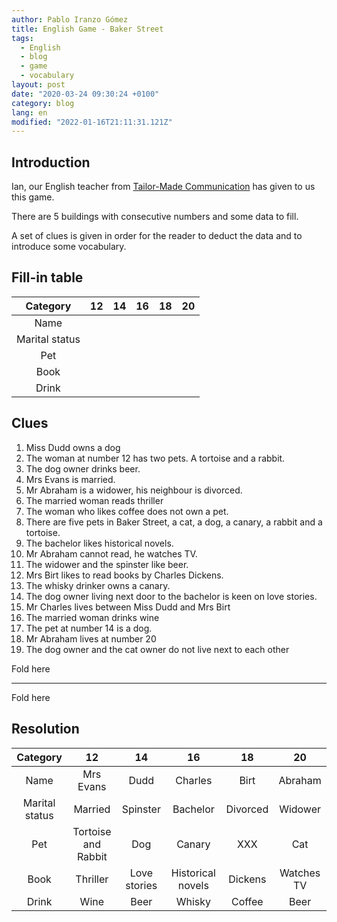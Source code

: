 ```yaml
---
author: Pablo Iranzo Gómez
title: English Game - Baker Street
tags:
  - English
  - blog
  - game
  - vocabulary
layout: post
date: "2020-03-24 09:30:24 +0100"
category: blog
lang: en
modified: "2022-01-16T21:11:31.121Z"
---
```


## Introduction

Ian, our English teacher from [Tailor-Made Communication](https://www.linkedin.com/in/ian-pinhey-85553116/) has given to us this game.

There are 5 buildings with consecutive numbers and some data to fill.

A set of clues is given in order for the reader to deduct the data and to introduce some vocabulary.

## Fill-in table

|    Category    | 12  | 14  | 16  | 18  | 20  |
| :------------: | :-: | :-: | :-: | :-: | :-: |
|      Name      |     |     |     |     |     |
| Marital status |     |     |     |     |     |
|      Pet       |     |     |     |     |     |
|      Book      |     |     |     |     |     |
|     Drink      |     |     |     |     |     |

## Clues

1. Miss Dudd owns a dog
1. The woman at number 12 has two pets. A tortoise and a rabbit.
1. The dog owner drinks beer.
1. Mrs Evans is married.
1. Mr Abraham is a widower, his neighbour is divorced.
1. The married woman reads thriller
1. The woman who likes coffee does not own a pet.
1. There are five pets in Baker Street, a cat, a dog, a canary, a rabbit and a tortoise.
1. The bachelor likes historical novels.
1. Mr Abraham cannot read, he watches TV.
1. The widower and the spinster like beer.
1. Mrs Birt likes to read books by Charles Dickens.
1. The whisky drinker owns a canary.
1. The dog owner living next door to the bachelor is keen on love stories.
1. Mr Charles lives between Miss Dudd and Mrs Birt
1. The married woman drinks wine
1. The pet at number 14 is a dog.
1. Mr Abraham lives at number 20
1. The dog owner and the cat owner do not live next to each other

Fold here

<hr>
Fold here

## Resolution

|    Category    |         12          |      14      |        16         |    18    |     20     |
| :------------: | :-----------------: | :----------: | :---------------: | :------: | :--------: |
|      Name      |      Mrs Evans      |     Dudd     |      Charles      |   Birt   |  Abraham   |
| Marital status |       Married       |   Spinster   |     Bachelor      | Divorced |  Widower   |
|      Pet       | Tortoise and Rabbit |     Dog      |      Canary       |   XXX    |    Cat     |
|      Book      |      Thriller       | Love stories | Historical novels | Dickens  | Watches TV |
|     Drink      |        Wine         |     Beer     |      Whisky       |  Coffee  |    Beer    |
